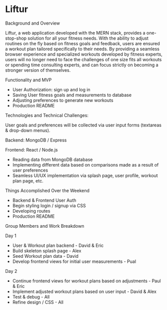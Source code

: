 # Liftur

Background and Overview

Liftur, a web application developed with the MERN stack, provides a one-stop-shop solution for all your fitness needs. With the ability to adjust routines on the fly based on fitness goals and feedback, users are ensured a workout plan tailored specifically to their needs. By providing a seamless browser experience and specialized workouts developed by fitness experts, users will no longer need to face the challenges of one size fits all workouts or spending time consulting experts, and can focus strictly on becoming a stronger version of themselves.

Functionality and MVP
- User Authorization: sign up and log in
- Saving User fitness goals and measurements to database
- Adjusting preferences to generate new workouts
- Production README


Technologies and Technical Challenges:

User goals and preferences will be collected via user input forms (textareas & drop-down menus).

Backend: MongoDB / Express

Frontend: React / Node.js

- Reading data from MongoDB database
- Implementing different data based on comparisons made as a result of user preferences
- Seamless UI/UX implementation via splash page, user profile, workout plan page, etc.


Things Accomplished Over the Weekend
- Backend & Frontend User Auth 
- Begin styling login / signup via CSS 
- Developing routes
- Production README 

Group Members and Work Breakdown

Day 1
- User & Workout plan backend - David & Eric
- Build skeleton splash page - Alex
- Seed Workout plan data - David
- Develop frontend views for initial user measurements - Pual

Day 2
- Continue frontend views for workout plans based on adjustments - Paul & Eric
- Implement adjusted workout plans based on user input - David & Alex
- Test & debug - All
- Refine design / CSS - All
